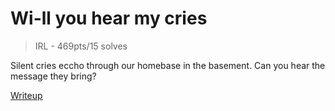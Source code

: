 # Wi-ll you hear my cries
> IRL - 469pts/15 solves

Silent cries eccho through our homebase in the basement.
Can you hear the message they bring?

[Writeup](writeup/README.md)